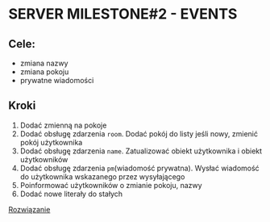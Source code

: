 # SERVER MILESTONE#2 - EVENTS

## Cele:
- zmiana nazwy
- zmiana pokoju
- prywatne wiadomości

## Kroki

1. Dodać zmienną na pokoje
2. Dodać obsługę zdarzenia `room`. Dodać pokój do listy jeśli nowy, zmienić pokój użytkownika
3. Dodać obsługę zdarzenia `name`. Zatualizować obiekt użytkownika i obiekt użytkowników
4. Dodać obsługę zdarzenia `pm`(wiadomość prywatna). Wysłać wiadomość do użytkownika wskazanego przez wysyłającego
5. Poinformować użytkowników o zmianie pokoju, nazwy
6. Dodać nowe literały do stałych

[Rozwiązanie](https://review.gerrithub.io/358191)
